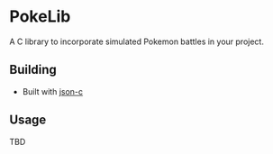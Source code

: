 # PokeLib

A C library to incorporate simulated Pokemon battles in your project.

## Building

- Built with [json-c](https://github.com/json-c/json-c.git)

## Usage
TBD
